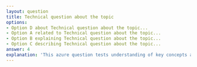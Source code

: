 ```yaml
---
layout: question
title: Technical question about the topic
options:
- Option D about Technical question about the topic...
- Option A related to Technical question about the topic...
- Option B explaining Technical question about the topic...
- Option C describing Technical question about the topic...
answer: 4
explanation: 'This azure question tests understanding of key concepts and best practices.'
---
```

